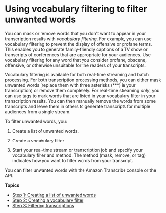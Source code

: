 # Using vocabulary filtering to filter unwanted words<a name="filter-unwanted-words"></a>

You can mask or remove words that you don't want to appear in your transcription results with *vocabulary filtering*\. For example, you can use vocabulary filtering to prevent the display of offensive or profane terms\. This enables you to generate family\-friendly captions of a TV show or transcripts of conferences that are appropriate for your audiences\. Use vocabulary filtering for any word that you consider profane, obscene, offensive, or otherwise unsuitable for the readers of your transcripts\. 

Vocabulary filtering is available for both real\-time streaming and batch processing\. For both transcription processing methods, you can either mask unwanted words \(replace them with three asterisks \(\*\*\*\) in your transcription\) or remove them completely\. For real\-time streaming *only*, you can use tags to mark words that are listed in your vocabulary filter in your transcription results\. You can then manually remove the words from some transcripts and leave them in others to generate transcripts for multiple audiences from a single stream\. 

To filter unwanted words, you:

1. Create a list of unwanted words\.

1. Create a vocabulary filter\.

1. Start your real\-time stream or transcription job and specify your vocabulary filter and method\. The method \(mask, remove, or tag\) indicates how you want to filter words from your transcript\.

You can filter unwanted words with the Amazon Transcribe console or the API\. 

**Topics**
+ [Step 1: Creating a list of unwanted words](create-filter-file.md)
+ [Step 2: Creating a vocabulary filter](create-filter.md)
+ [Step 3: Filtering transcriptions](filter-transcriptions.md)